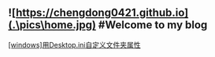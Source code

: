 ![https://chengdong0421.github.io](.\pics\home.jpg)
#Welcome to my blog
---  
[[windows]用Desktop.ini自定义文件夹属性](https://chengdong0421.github.io/blog/posts/2018/03/addInfoTip.html")